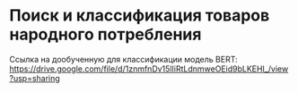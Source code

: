# Поиск и классификация товаров народного потребления

Ссылка на дообученную для классификации модель BERT: https://drive.google.com/file/d/1znmfnDv15IliRtLdnmweOEid9bLKEHI_/view?usp=sharing
